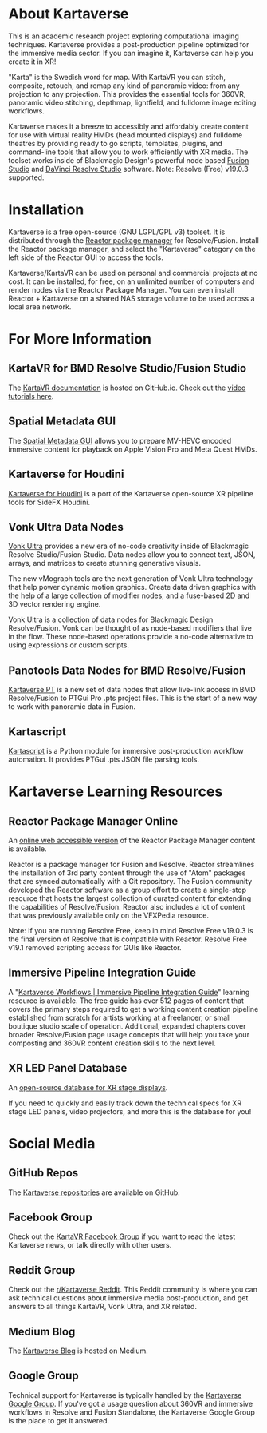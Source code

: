 # About Kartaverse

This is an academic research project exploring computational imaging techniques. Kartaverse provides a post-production pipeline optimized for the immersive media sector. If you can imagine it, Kartaverse can help you create it in XR!

"Karta" is the Swedish word for map. With KartaVR you can stitch, composite, retouch, and remap any kind of panoramic video: from any projection to any projection. This provides the essential tools for 360VR, panoramic video stitching, depthmap, lightfield, and fulldome image editing workflows. 

Kartaverse makes it a breeze to accessibly and affordably create content for use with virtual reality HMDs (head mounted displays) and fulldome theatres by providing ready to go scripts, templates, plugins, and command-line tools that allow you to work efficiently with XR media. The toolset works inside of Blackmagic Design's powerful node based [Fusion Studio](https://www.blackmagicdesign.com/products/fusion) and [DaVinci Resolve Studio](https://www.blackmagicdesign.com/products/davinciresolve/) software. Note: Resolve (Free) v19.0.3 supported.

# Installation

Kartaverse is a free open-source (GNU LGPL/GPL v3) toolset. It is distributed through the [Reactor package manager](https://kartaverse.github.io/Reactor-Docs/#/reactor) for Resolve/Fusion. Install the Reactor package manager, and select the "Kartaverse" category on the left side of the Reactor GUI to access the tools.

Kartaverse/KartaVR can be used on personal and commercial projects at no cost. It can be installed, for free, on an unlimited number of computers and render nodes via the Reactor Package Manager. You can even install Reactor + Kartaverse on a shared NAS storage volume to be used across a local area network.

# For More Information

## KartaVR for BMD Resolve Studio/Fusion Studio

The [KartaVR documentation](https://kartaverse.github.io/Kartaverse-Docs/#/) is hosted on GitHub.io. Check out the [video tutorials here](https://kartaverse.github.io/Kartaverse-Docs/#/tutorials).

## Spatial Metadata GUI

The [Spatial Metadata GUI](https://github.com/Kartaverse/Spatial-Metadata) allows you to prepare MV-HEVC encoded immersive content for playback on Apple Vision Pro and Meta Quest HMDs.

## Kartaverse for Houdini

[Kartaverse for Houdini](https://kartaverse.github.io/Kartaverse-for-Houdini) is a port of the Kartaverse open-source XR pipeline tools for SideFX Houdini.

## Vonk Ultra Data Nodes

[Vonk Ultra](https://kartaverse.github.io/VonkUltra/) provides a new era of no-code creativity inside of Blackmagic Resolve Studio/Fusion Studio. Data nodes allow you to connect text, JSON, arrays, and matrices to create stunning generative visuals.

The new vMograph tools are the next generation of Vonk Ultra technology that help power dynamic motion graphics. Create data driven graphics with the help of a large collection of modifier nodes, and a fuse-based 2D and 3D vector rendering engine.

Vonk Ultra is a collection of data nodes for Blackmagic Design Resolve/Fusion. Vonk can be thought of as node-based modifiers that live in the flow. These node-based operations provide a no-code alternative to using expressions or custom scripts.

## Panotools Data Nodes for BMD Resolve/Fusion

[Kartaverse PT](https://kartaverse.github.io/PT-Data-Nodes-Docs/) is a new set of data nodes that allow live-link access in BMD Resolve/Fusion to PTGui Pro .pts project files. This is the start of a new way to work with panoramic data in Fusion.

## Kartascript

[Kartascript](https://github.com/Kartaverse/Kartascript) is a Python module for immersive post-production workflow automation. It provides PTGui .pts JSON file parsing tools.

# Kartaverse Learning Resources

## Reactor Package Manager Online

An [online web accessible version](https://kartaverse.github.io/Reactor-Docs/#/reactor) of the Reactor Package Manager content is available. 

Reactor is a package manager for Fusion and Resolve. Reactor streamlines the installation of 3rd party content through the use of "Atom" packages that are synced automatically with a Git repository. The Fusion community developed the Reactor software as a group effort to create a single-stop resource that hosts the largest collection of curated content for extending the capabilities of Resolve/Fusion. Reactor also includes a lot of content that was previously available only on the VFXPedia resource.

Note: If you are running Resolve Free, keep in mind Resolve Free v19.0.3 is the final version of Resolve that is compatible with Reactor. Resolve Free v19.1 removed scripting access for GUIs like Reactor.

## Immersive Pipeline Integration Guide

A "[Kartaverse Workflows | Immersive Pipeline Integration Guide](https://docs.google.com/document/d/1tewIaHZh8mWI8x5BzlpZBkF8eXhK2b_XhTWiU_93HBA)" learning resource is available. The free guide has over 512 pages of content that covers the primary steps required to get a working content creation pipeline established from scratch for artists working at a freelancer, or small boutique studio scale of operation. Additional, expanded chapters cover broader Resolve/Fusion page usage concepts that will help you take your composting and 360VR content creation skills to the next level.

## XR LED Panel Database

An [open-source database for XR stage displays](https://kartaverse.github.io/XR-LED-Panel-Database/).

If you need to quickly and easily track down the technical specs for XR stage LED panels, video projectors, and more this is the database for you!

# Social Media

## GitHub Repos

The [Kartaverse repositories](https://github.com/Kartaverse) are available on GitHub.

## Facebook Group

Check out the [KartaVR Facebook Group](https://www.facebook.com/groups/kartavr) if you want to read the latest Kartaverse news, or talk directly with other  users.

## Reddit Group

Check out the [r/Kartaverse Reddit](https://www.reddit.com/r/Kartaverse/). This Reddit community is where you can ask technical questions about immersive media post-production, and get answers to all things KartaVR, Vonk Ultra, and XR related.

## Medium Blog

The [Kartaverse Blog](https://medium.com/@andrewhazelden) is hosted on Medium.

## Google Group

Technical support for Kartaverse is typically handled by the [Kartaverse Google Group](https://groups.google.com/g/kartaverse/). If you've got a usage question about 360VR and immersive workflows in Resolve and Fusion Standalone, the Kartaverse Google Group is the place to get it answered.


